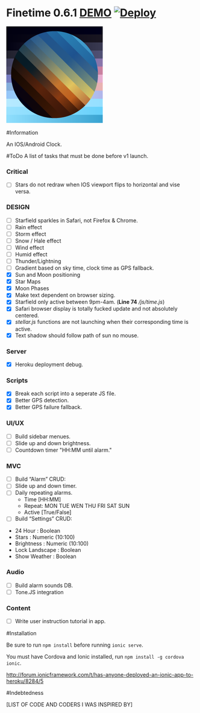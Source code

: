 # Finetime 0.6.1 [DEMO](http://finetimeios.heroku.com) [![Deploy](https://www.herokucdn.com/deploy/button.png)](https://heroku.com/deploy?template=https://github.com/spencerthayer/Finetime)

[![Finetime](https://raw.githubusercontent.com/spencerthayer/Finetime/master/www/img/favicon.png?raw=true "TorchNoteJS")](http://finetimeios.heroku.com)

#Information

An IOS/Android Clock.

#ToDo
A list of tasks that must be done before v1 launch.

### Critical
- [ ] Stars do not redraw when IOS viewport flips to horizontal and vise versa.

### DESIGN
- [ ] Starfield sparkles in Safari, not Firefox & Chrome.
- [ ] Rain effect
- [ ] Storm effect
- [ ] Snow / Hale effect
- [ ] Wind effect
- [ ] Humid effect
- [ ] Thunder/Lightning
- [ ] Gradient based on sky time, clock time as GPS fallback.
- [x] Sun and Moon positioning
- [x] Star Maps
- [x] Moon Phases
- [x] Make text dependent on browser sizing.
- [x] Starfield only active between 9pm-4am. (**Line 74** */js/time.js*)
- [x] Safari browser display is totally fucked update and not absolutely centered.
- [x] *stellar.js* functions are not launching when their corresponding time is active.
- [x] Text shadow should follow path of sun no mouse.

### Server
- [x] Heroku deployment debug.

### Scripts
- [x] Break each script into a seperate JS file.
- [x] Better GPS detection.
- [x] Better GPS failure fallback.

### UI/UX
- [ ] Build sidebar menues.
- [ ] Slide up and down brightness.
- [ ] Countdown timer "HH:MM until alarm."

### MVC
- [ ] Build “Alarm” CRUD:
 - [ ] Slide up and down timer.
 - [ ] Daily repeating alarms.
      - Time [HH:MM]
      - Repeat: MON TUE WEN THU FRI SAT SUN
      - Active [True/False]
- [ ] Build “Settings” CRUD:
 - 24 Hour : Boolean
 - Stars : Numeric (10:100)
 - Brightness : Numeric (10:100)
 - Lock Landscape : Boolean
 - Show Weather : Boolean
 
### Audio
- [ ] Build alarm sounds DB.
- [ ] Tone.JS integration

### Content
- [ ] Write user instruction tutorial in app.

#Installation

Be sure to run `npm install` before running `ionic serve`.

You must have Cordova and Ionic installed, run `npm install -g cordova ionic`.

http://forum.ionicframework.com/t/has-anyone-deployed-an-ionic-app-to-heroku/8284/5

#Indebtedness

[LIST OF CODE AND CODERS I WAS INSPIRED BY]